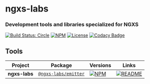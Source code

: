 # ngxs-labs
### Development tools and libraries specialized for NGXS

[![Build Status: Circle](https://circleci.com/gh/ngxs-contrib/emit-plugin.svg?style=svg)](https://circleci.com/gh/ngxs-contrib/emit-plugin)
[![NPM](https://badge.fury.io/js/%40ngxs-contrib%2Femitter.svg)](https://www.npmjs.com/package/@ngxs-contrib/emitter)
[![License](https://img.shields.io/badge/License-MIT-green.svg)](https://github.com/ngxs-labs/tools/blob/master/license)
[![Codacy Badge](https://api.codacy.com/project/badge/Grade/079272acc4104332b904dc6818929d06)](https://www.codacy.com/app/arturovt/emitter?utm_source=github.com&amp;utm_medium=referral&amp;utm_content=ngxs-contrib/emitter&amp;utm_campaign=Badge_Grade)

## Tools

| Project | Package | Versions | Links |
|---|---|---|---|
**ngxs-labs** | [`@ngxs-labs/emitter`](https://npmjs.com/package/@ngxs-contrib/emitter) | [![NPM](https://badge.fury.io/js/%40ngxs-contrib%2Femitter.svg)](https://www.npmjs.com/package/@ngxs-contrib/emitter) | [![README](https://img.shields.io/badge/README--green.svg)](https://github.com/ngxs-contrib/emitter/blob/master/packages/emitter/readme.md)
